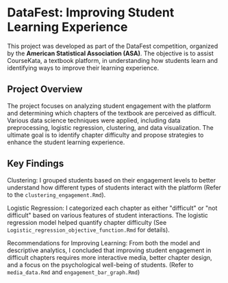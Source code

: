 # DataFest: Improving Student Learning Experience

This project was developed as part of the DataFest competition, organized by the **American Statistical Association (ASA)**. The objective is to assist CourseKata, a textbook platform, in understanding how students learn and identifying ways to improve their learning experience.

## Project Overview

The project focuses on analyzing student engagement with the platform and determining which chapters of the textbook are perceived as difficult. Various data science techniques were applied, including data preprocessing, logistic regression, clustering, and data visualization. The ultimate goal is to identify chapter difficulty and propose strategies to enhance the student learning experience.

## Key Findings

Clustering: I grouped students based on their engagement levels to better understand how different types of students interact with the platform (Refer to the `clustering_engagement.Rmd`).

Logistic Regression: I categorized each chapter as either "difficult" or "not difficult" based on various features of student interactions. The logistic regression model helped quantify chapter difficulty (See `Logistic_regression_objective_function.Rmd` for details).

Recommendations for Improving Learning: From both the model and descriptive analytics, I concluded that improving student engagement in difficult chapters requires more interactive media, better chapter design, and a focus on the psychological well-being of students. (Refer to `media_data.Rmd` and `engagement_bar_graph.Rmd`)